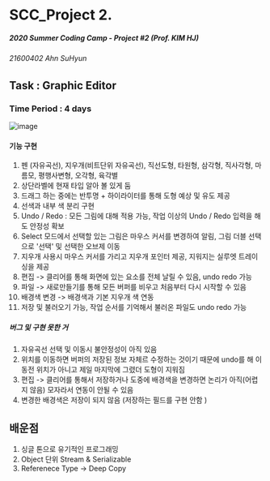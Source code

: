 # SCC_Project 2.
##### 2020 Summer Coding Camp - Project #2 (Prof. KIM HJ)
###### 21600402 Ahn SuHyun


## Task : Graphic Editor 
### Time Period : 4 days 


![image](https://user-images.githubusercontent.com/64300241/90040630-25f9f500-dd03-11ea-9468-284b57a4d35f.png)




#### 기능 구현
1. 펜 (자유곡선), 지우개(비트단위 자유곡선), 직선도형, 타원형, 삼각형, 직사각형, 마름모, 평행사변형, 오각형, 육각별
2. 상단라벨에 현재 타입 알아 볼 있게 둠 
3. 드래그 하는 중에는 반투명 + 하이라이터를 통해 도형 예상 및 유도 제공 
4. 선색과 내부 색 분리 구현
5. Undo / Redo : 모든 그림에 대해 적용 가능, 작업 이상의 Undo / Redo 입력을 해도 안정성 확보 
6. Select 모드에서 선택할 있는 그림은 마우스 커서를 변경하여 알림, 그림 더블 선택으로 '선택' 및 선택한 오브제 이동 
7. 지우개 사용시 마우스 커서를 가리고 지우개 포인터 제공, 지워지는 실루엣 트레이싱을 제공 
8. 편집 -> 클리어를 통해 화면에 있는 요소를 전체 날릴 수 있음, undo redo 가능 
9. 파일 -> 새로만들기를 통해 모든 버퍼를 비우고 처음부터 다시 시작할 수 있음 
10. 배경색 변경 -> 배경색과 기본 지우개 색 연동 
11. 저장 및 불러오기 가능, 작업 순서를 기억해서 불러온 파일도 undo redo 가능 

##### 버그 및 구현 못한 거 
1. 자유곡선 선택 및 이동시 불안정성이 아직 있음 
2. 위치를 이동하면 버퍼의 저장된 정보 자체르 수정하는 것이기 때문에 undo를 해 이동전 위치가 아니고 제일 마지막에 그렸더 도형이 지워짐
3. 편집 -> 클리어를 통해서 저장하거나 도중에 배경색을 변경하면 논리가 아직(어렵지 않음) 모자라서 연동이 안될 수 있음 
4. 변경한 배경색은 저장이 되지 않음 (저장하는 필드를 구현 안함 ) 

## 배운점 
1. 싱글 톤으로 유기적인 프로그래밍 
2. Object 단위 Stream & Serializable 
3. Referenece Type -> Deep Copy
